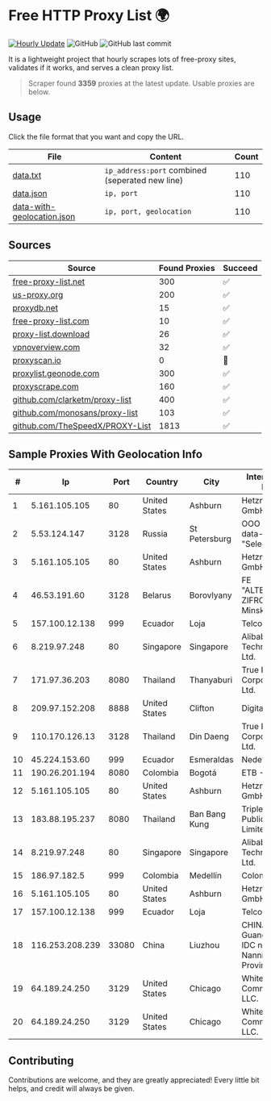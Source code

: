 
# Free HTTP Proxy List 🌍

[![Hourly Update](https://github.com/mertguvencli/http-proxy-list/actions/workflows/main.yml/badge.svg?branch=main)](https://github.com/mertguvencli/http-proxy-list/actions/workflows/main.yml)
![GitHub](https://img.shields.io/github/license/mertguvencli/http-proxy-list)
![GitHub last commit](https://img.shields.io/github/last-commit/mertguvencli/http-proxy-list)

It is a lightweight project that hourly scrapes lots of free-proxy sites, validates if it works, and serves a clean proxy list.


> Scraper found **3359** proxies at the latest update. Usable proxies are below.

## Usage

Click the file format that you want and copy the URL.


|File|Content|Count|
|----|-------|-----|
|[data.txt](https://raw.githubusercontent.com/mertguvencli/http-proxy-list/main/proxy-list/data.txt)|`ip_address:port` combined (seperated new line)|110|
|[data.json](https://raw.githubusercontent.com/mertguvencli/http-proxy-list/main/proxy-list/data.json)|`ip, port`|110|
|[data-with-geolocation.json](https://raw.githubusercontent.com/mertguvencli/http-proxy-list/main/proxy-list/data-with-geolocation.json)|`ip, port, geolocation`|110|

## Sources

|Source|Found Proxies|Succeed|
|------|-------------|-------|
|[free-proxy-list.net](https://free-proxy-list.net)|300|✅|
|[us-proxy.org](https://www.us-proxy.org)|200|✅|
|[proxydb.net](http://proxydb.net)|15|✅|
|[free-proxy-list.com](https://free-proxy-list.com/?page=&port=&type%5B%5D=http&type%5B%5D=https&up_time=0&search=Search)|10|✅|
|[proxy-list.download](https://www.proxy-list.download/HTTP)|26|✅|
|[vpnoverview.com](https://vpnoverview.com/privacy/anonymous-browsing/free-proxy-servers)|32|✅|
|[proxyscan.io](https://www.proxyscan.io)|0|🚫|
|[proxylist.geonode.com](https://proxylist.geonode.com/api/proxy-list?limit=300&page=1&sort_by=lastChecked&sort_type=desc&protocols=http,https)|300|✅|
|[proxyscrape.com](https://api.proxyscrape.com/v2/?request=displayproxies&protocol=http&timeout=10000&country=all&ssl=all&anonymity=all)|160|✅|
|[github.com/clarketm/proxy-list](https://raw.githubusercontent.com/clarketm/proxy-list/master/proxy-list-raw.txt)|400|✅|
|[github.com/monosans/proxy-list](https://raw.githubusercontent.com/monosans/proxy-list/main/proxies/http.txt)|103|✅|
|[github.com/TheSpeedX/PROXY-List](https://raw.githubusercontent.com/TheSpeedX/PROXY-List/master/http.txt)|1813|✅|


## Sample Proxies With Geolocation Info

|#|Ip|Port|Country|City|Internet Service Provider|
|-|--|----|-------|----|-------------------------|
|1|5.161.105.105|80|United States|Ashburn|Hetzner Online GmbH|
|2|5.53.124.147|3128|Russia|St Petersburg|OOO "Network of data-centers "Selectel"|
|3|5.161.105.105|80|United States|Ashburn|Hetzner Online GmbH|
|4|46.53.191.60|3128|Belarus|Borovlyany|FE "ALTERNATIVNAYA ZIFROVAYA SET" Minsk|
|5|157.100.12.138|999|Ecuador|Loja|Telconet S.A|
|6|8.219.97.248|80|Singapore|Singapore|Alibaba (US) Technology Co., Ltd.|
|7|171.97.36.203|8080|Thailand|Thanyaburi|True Internet Corporation CO. Ltd.|
|8|209.97.152.208|8888|United States|Clifton|DigitalOcean, LLC|
|9|110.170.126.13|3128|Thailand|Din Daeng|True Internet Corporation CO. Ltd.|
|10|45.224.153.60|999|Ecuador|Esmeraldas|Nedetel S.A.|
|11|190.26.201.194|8080|Colombia|Bogotá|ETB - Colombia|
|12|5.161.105.105|80|United States|Ashburn|Hetzner Online GmbH|
|13|183.88.195.237|8080|Thailand|Ban Bang Kung|Triple T Broadband Public Company Limited|
|14|8.219.97.248|80|Singapore|Singapore|Alibaba (US) Technology Co., Ltd.|
|15|186.97.182.5|999|Colombia|Medellín|Colombia Móvil|
|16|5.161.105.105|80|United States|Ashburn|Hetzner Online GmbH|
|17|157.100.12.138|999|Ecuador|Loja|Telconet S.A|
|18|116.253.208.239|33080|China|Liuzhou|CHINATELECOM Guangxi Nanning IDC networkdescr: Nanning, Guangxi Province, P.R.|
|19|64.189.24.250|3129|United States|Chicago|WhiteSky Communications, LLC.|
|20|64.189.24.250|3129|United States|Chicago|WhiteSky Communications, LLC.|



## Contributing

Contributions are welcome, and they are greatly appreciated! Every
little bit helps, and credit will always be given.

